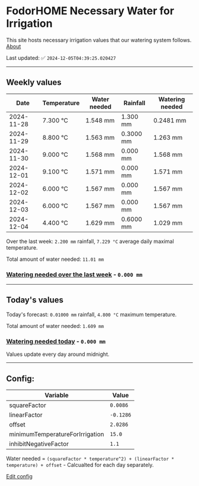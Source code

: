 # FodorHOME Necessary Water for Irrigation

This site hosts necessary irrigation values that our watering system follows. [About](https://github.com/redyau/irrigation)

Last updated: ✅ `2024-12-05T04:39:25.020427`

---

## Weekly values

| Date | Temperature | Water needed | Rainfall | Watering needed |
|-----|-----|-----|-----|-----|
| 2024-11-28 | 7.300 °C | 1.548 mm | 1.300 mm | 0.2481 mm |
| 2024-11-29 | 8.800 °C | 1.563 mm | 0.3000 mm | 1.263 mm |
| 2024-11-30 | 9.000 °C | 1.568 mm | 0.000 mm | 1.568 mm |
| 2024-12-01 | 9.100 °C | 1.571 mm | 0.000 mm | 1.571 mm |
| 2024-12-02 | 6.000 °C | 1.567 mm | 0.000 mm | 1.567 mm |
| 2024-12-03 | 6.000 °C | 1.567 mm | 0.000 mm | 1.567 mm |
| 2024-12-04 | 4.400 °C | 1.629 mm | 0.6000 mm | 1.029 mm |


Over the last week: `2.200 mm` rainfall, `7.229 °C` average daily maximal temperature.

Total amount of water needed: `11.01 mm`

### [Watering needed over the last week](lastweek.txt) - `0.000 mm`

---

## Today's values

Today's forecast: `0.01000 mm` rainfall, `4.800 °C` maximum temperature.

Total amount of water needed: `1.609 mm`

### [Watering needed today](today.txt) - `0.000 mm`

Values update every day around midnight.

---

## Config:

| Variable | Value |
|-----|-----|
| squareFactor | `0.0086` |
| linearFactor | `-0.1286` |
| offset | `2.0286` |
| minimumTemperatureForIrrigation | `15.0` |
| inhibitNegativeFactor | `1.1` |

Water needed = `(squareFactor * temperature^2) + (linearFactor * temperature) + offset` - Calcualted for each day separately.

[Edit config](https://github.com/RedyAu/irrigation/edit/main/config.json)
